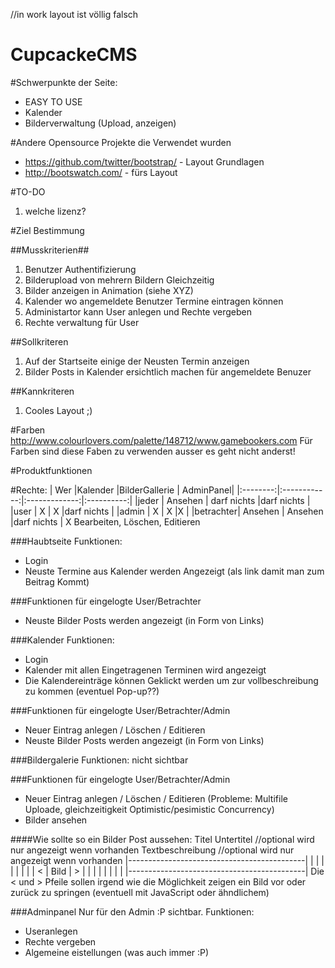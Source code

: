 //in work layout ist völlig falsch

CupcackeCMS
===========
#Schwerpunkte der Seite:
* EASY TO USE
* Kalender
* Bilderverwaltung (Upload, anzeigen)

#Andere Opensource Projekte die Verwendet wurden
* https://github.com/twitter/bootstrap/ - Layout Grundlagen
* http://bootswatch.com/ - fürs Layout

#TO-DO
1. welche lizenz?

#Ziel Bestimmung

##Musskriterien##
1. Benutzer Authentifizierung
2. Bilderupload von mehrern Bildern Gleichzeitig
2. Bilder anzeigen in Animation (siehe XYZ)
3. Kalender wo angemeldete Benutzer Termine eintragen können
4. Administartor kann User anlegen und Rechte vergeben
5. Rechte verwaltung für User

##Sollkriteren
1. Auf der Startseite einige der Neusten Termin anzeigen
2. Bilder Posts in Kalender ersichtlich machen für angemeldete Benuzer

##Kannkriteren
1. Cooles Layout ;)

#Farben
http://www.colourlovers.com/palette/148712/www.gamebookers.com
Für Farben sind diese Faben zu verwenden ausser es geht nicht anderst!

#Produktfunktionen
                     
#Rechte:
| Wer      |Kalender      |BilderGallerie |  AdminPanel|
|:--------:|:------------:|:-------------:|:----------:|
|jeder     | Ansehen      | darf nichts   |darf nichts |
|user      | X            | X             |darf nichts |
|admin     | X            | X             |X           |
|betrachter| Ansehen      | Ansehen       |darf nichts |
X Bearbeiten, Löschen, Editieren

###Haubtseite
Funktionen:
- Login
- Neuste Termine aus Kalender werden Angezeigt (als link damit man zum Beitrag Kommt)

###Funktionen für eingelogte User/Betrachter
- Neuste Bilder Posts werden angezeigt (in Form von Links)

###Kalender
Funktionen:
- Login
- Kalender mit allen Eingetragenen Terminen wird angezeigt
- Die Kalendereinträge können Geklickt werden um zur vollbeschreibung zu kommen (eventuel Pop-up??)

###Funktionen für eingelogte User/Betrachter/Admin
- Neuer Eintrag anlegen / Löschen / Editieren
- Neuste Bilder Posts werden angezeigt (in Form von Links)

###Bildergalerie
Funktionen:
nicht sichtbar

###Funktionen für eingelogte User/Betrachter/Admin
- Neuer Eintrag anlegen / Löschen / Editieren (Probleme: Multifile Uploade, gleichzeitigkeit Optimistic/pesimistic Concurrency)
- Bilder ansehen

####Wie sollte so ein Bilder Post aussehen:
Titel
Untertitel       //optional wird nur angezeigt wenn vorhanden
Textbeschreibung //optional wird nur angezeigt wenn vorhanden
    |--------------------------------------------|
    |                                            |
    |                                            |
    |                                            |
    |                                            |
 <  |                 Bild                       |  >
    |                                            |
    |                                            |
    |                                            |
    |                                            |
    |--------------------------------------------|
Die < und > Pfeile sollen irgend wie die Möglichkeit zeigen ein Bild vor oder zurück zu springen (eventuell mit JavaScript oder ähndlichem)

###Adminpanel
Nur für den Admin :P sichtbar.
Funktionen:
- Useranlegen
- Rechte vergeben
- Algemeine eistellungen (was auch immer :P)
